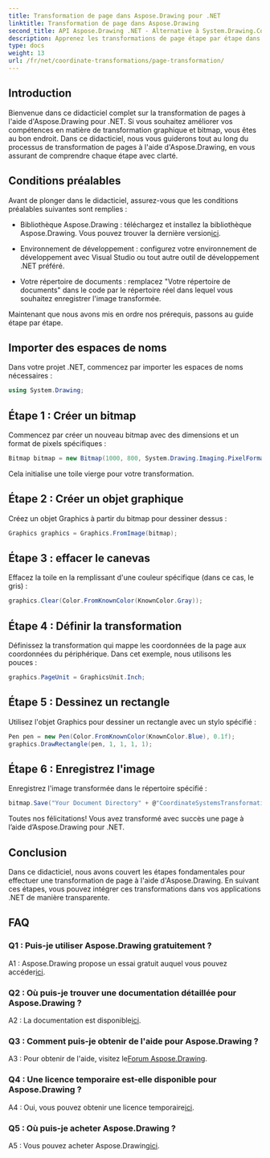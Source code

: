 ```yaml
---
title: Transformation de page dans Aspose.Drawing pour .NET
linktitle: Transformation de page dans Aspose.Drawing
second_title: API Aspose.Drawing .NET - Alternative à System.Drawing.Common
description: Apprenez les transformations de page étape par étape dans .NET à l'aide d'Aspose.Drawing. Améliorez vos compétences graphiques avec ce didacticiel complet.
type: docs
weight: 13
url: /fr/net/coordinate-transformations/page-transformation/
---
```

## Introduction

Bienvenue dans ce didacticiel complet sur la transformation de pages à l'aide d'Aspose.Drawing pour .NET. Si vous souhaitez améliorer vos compétences en matière de transformation graphique et bitmap, vous êtes au bon endroit. Dans ce didacticiel, nous vous guiderons tout au long du processus de transformation de pages à l'aide d'Aspose.Drawing, en vous assurant de comprendre chaque étape avec clarté.

## Conditions préalables

Avant de plonger dans le didacticiel, assurez-vous que les conditions préalables suivantes sont remplies :

-  Bibliothèque Aspose.Drawing : téléchargez et installez la bibliothèque Aspose.Drawing. Vous pouvez trouver la dernière version[ici](https://releases.aspose.com/drawing/net/).

- Environnement de développement : configurez votre environnement de développement avec Visual Studio ou tout autre outil de développement .NET préféré.

- Votre répertoire de documents : remplacez "Votre répertoire de documents" dans le code par le répertoire réel dans lequel vous souhaitez enregistrer l'image transformée.

Maintenant que nous avons mis en ordre nos prérequis, passons au guide étape par étape.

## Importer des espaces de noms

Dans votre projet .NET, commencez par importer les espaces de noms nécessaires :

```csharp
using System.Drawing;
```

## Étape 1 : Créer un bitmap

Commencez par créer un nouveau bitmap avec des dimensions et un format de pixels spécifiques :

```csharp
Bitmap bitmap = new Bitmap(1000, 800, System.Drawing.Imaging.PixelFormat.Format32bppPArgb);
```

Cela initialise une toile vierge pour votre transformation.

## Étape 2 : Créer un objet graphique

Créez un objet Graphics à partir du bitmap pour dessiner dessus :

```csharp
Graphics graphics = Graphics.FromImage(bitmap);
```

## Étape 3 : effacer le canevas

Effacez la toile en la remplissant d'une couleur spécifique (dans ce cas, le gris) :

```csharp
graphics.Clear(Color.FromKnownColor(KnownColor.Gray));
```

## Étape 4 : Définir la transformation

Définissez la transformation qui mappe les coordonnées de la page aux coordonnées du périphérique. Dans cet exemple, nous utilisons les pouces :

```csharp
graphics.PageUnit = GraphicsUnit.Inch;
```

## Étape 5 : Dessinez un rectangle

Utilisez l'objet Graphics pour dessiner un rectangle avec un stylo spécifié :

```csharp
Pen pen = new Pen(Color.FromKnownColor(KnownColor.Blue), 0.1f);
graphics.DrawRectangle(pen, 1, 1, 1, 1);
```

## Étape 6 : Enregistrez l'image

Enregistrez l'image transformée dans le répertoire spécifié :

```csharp
bitmap.Save("Your Document Directory" + @"CoordinateSystemsTransformations\PageTransformation_out.png");
```

Toutes nos félicitations! Vous avez transformé avec succès une page à l’aide d’Aspose.Drawing pour .NET.

## Conclusion

Dans ce didacticiel, nous avons couvert les étapes fondamentales pour effectuer une transformation de page à l'aide d'Aspose.Drawing. En suivant ces étapes, vous pouvez intégrer ces transformations dans vos applications .NET de manière transparente.

## FAQ

### Q1 : Puis-je utiliser Aspose.Drawing gratuitement ?

 A1 : Aspose.Drawing propose un essai gratuit auquel vous pouvez accéder[ici](https://releases.aspose.com/).

### Q2 : Où puis-je trouver une documentation détaillée pour Aspose.Drawing ?

 A2 : La documentation est disponible[ici](https://reference.aspose.com/drawing/net/).

### Q3 : Comment puis-je obtenir de l'aide pour Aspose.Drawing ?

 A3 : Pour obtenir de l'aide, visitez le[Forum Aspose.Drawing](https://forum.aspose.com/c/diagram/17).

### Q4 : Une licence temporaire est-elle disponible pour Aspose.Drawing ?

 A4 : Oui, vous pouvez obtenir une licence temporaire[ici](https://purchase.aspose.com/temporary-license/).

### Q5 : Où puis-je acheter Aspose.Drawing ?

 A5 : Vous pouvez acheter Aspose.Drawing[ici](https://purchase.aspose.com/buy).